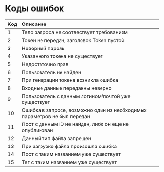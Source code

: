 # Коды ошибок


| Код | Описание                                            |
|:----|:----------------------------------------------------|
| 1   | Тело запроса не соотвествует требованиям            |
| 2   | Токен не передан, заголовок Token пустой            |
| 3   | Неверный пароль                                     |
| 4   | Указанного токена не существует                     |
| 5   | Недостаточно прав                                   |
| 6   | Пользователь не найден                              |
| 7   | При генерации токена возникла ошибка                |
| 8   | Входные данные переданны неверно                    |
| 9   | Пользователь с данным логином/почтой уже существует |
| 10  | Ошибка в запросе, возможно один из необходимых параметров не был передан |
| 11  | Пост с данным ID не найден, либо он еще не опубликован |
| 12  | Данный тип файла запрещен |
| 13  | При загрузке файла произошла ошибка |
| 14  | Пост с таким названием уже существует |
| 15  | Тег с таким названием уже существует |
